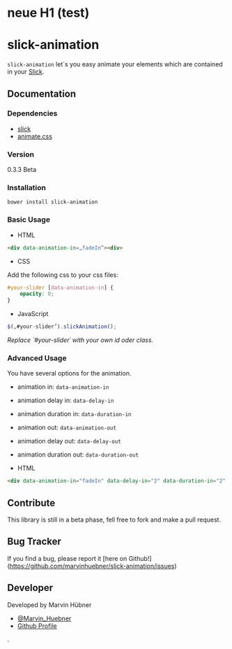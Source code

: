 # neue H1 (test)


# slick-animation

`slick-animation` let´s you easy animate your elements which are contained in your [Slick](https://github.com/kenwheeler/slick/).

## Documentation

### Dependencies

- [slick](https://github.com/kenwheeler/slick/)
- [animate.css](https://github.com/daneden/animate.css)

### Version

0.3.3 Beta

### Installation

`bower install slick-animation`

### Basic Usage

- HTML

```html
<div data-animation-in=„fadeIn“><div>
```

- CSS

Add the following css to your css files:

```css
#your-slider [data-animation-in] {
    opacity: 0;
}
```

- JavaScript

```js
$(‚#your-slider’).slickAnimation();
``` 

_Replace `#your-slider´ with your own id oder class._

### Advanced Usage

You have several options for the animation.

- animation in: `data-animation-in`
- animation delay in: `data-delay-in`
- animation duration in: `data-duration-in`
- animation out: `data-animation-out`
- animation delay out: `data-delay-out`
- animation duration out: `data-duration-out`

- HTML

```html
<div data-animation-in="fadeIn" data-delay-in="2" data-duration-in="2" data-animation-out="fadeOUt" data-delay-out="2" data-duration-out="2"></div>
```

## Contribute

This library is still in a beta phase, fell free to fork and make a pull request.

## Bug Tracker

If you find a bug, please report it [here on Github!] (https://github.com/marvinhuebner/slick-animation/issues)

## Developer

Developed by Marvin Hübner
- [@Marvin_Huebner](https://twitter.com/Marvin_Huebner)
- [Github Profile](https://github.com/marvinhuebner)


.